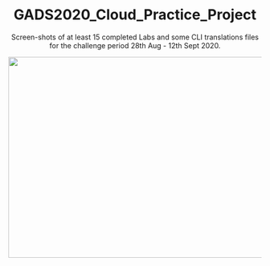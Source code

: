 <h1 align='center'>GADS2020_Cloud_Practice_Project</h1>
<p align='center'>
Screen-shots of at least 15 completed Labs and some CLI translations files for the challenge period 28th Aug - 12th Sept 2020.
</p>
<img src="https://www.gstatic.com/devrel-devsite/prod/v9d82702993bc22f782b7874a0f933b5e39c1f0889acab7d1fce0d6deb8e0f63d/cloud/images/cloud-logo.svg" height=400 width=700>

